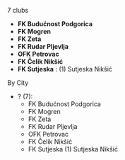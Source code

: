 7 clubs

- **FK Budućnost Podgorica**
- **FK Mogren**
- **FK Zeta**
- **FK Rudar Pljevlja**
- **OFK Petrovac**
- **FK Čelik Nikšić**
- **FK Sutjeska** : (1) Sutjeska Nikšić




By City

- ? (7): 
  - FK Budućnost Podgorica 
  - FK Mogren 
  - FK Zeta 
  - FK Rudar Pljevlja 
  - OFK Petrovac 
  - FK Čelik Nikšić 
  - FK Sutjeska  (1) Sutjeska Nikšić


